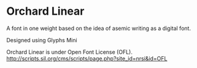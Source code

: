 # Orchard Linear

A font in one weight based on the idea of asemic writing as a digital font.

Designed using Glyphs Mini

Orchard Linear is under Open Font License (OFL).
http://scripts.sil.org/cms/scripts/page.php?site_id=nrsi&id=OFL
